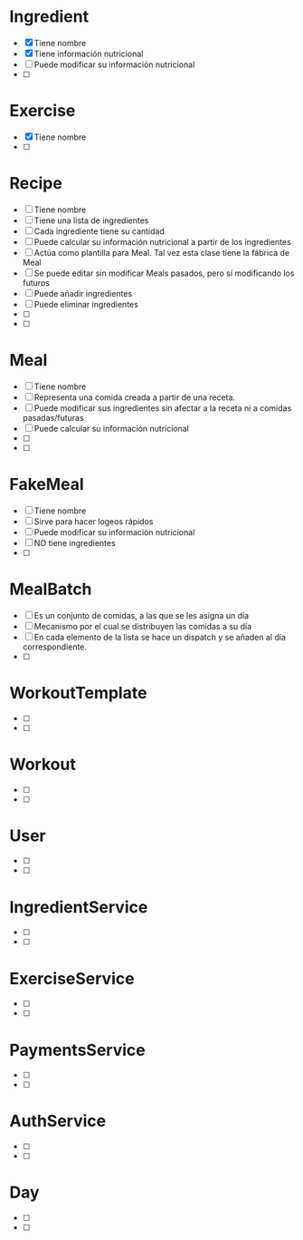 # Ingredient

- [x] Tiene nombre
- [x] Tiene información nutricional
- [ ] Puede modificar su información nutricional
- [ ]

# Exercise

- [x] Tiene nombre
- [ ]

# Recipe

- [ ] Tiene nombre
- [ ] Tiene una lista de ingredientes
- [ ] Cada ingrediente tiene su cantidad
- [ ] Puede calcular su información nutricional a partir de los ingredientes
- [ ] Actúa como plantilla para Meal. Tal vez esta clase tiene la fábrica de Meal
- [ ] Se puede editar sin modificar Meals pasados, pero sí modificando los futuros
- [ ] Puede añadir ingredientes
- [ ] Puede eliminar ingredientes
- [ ]
- [ ]

# Meal

- [ ] Tiene nombre
- [ ] Representa una comida creada a partir de una receta.
- [ ] Puede modificar sus ingredientes sin afectar a la receta ni a comidas pasadas/futuras
- [ ] Puede calcular su información nutricional
- [ ]
- [ ]

# FakeMeal

- [ ] Tiene nombre
- [ ] Sirve para hacer logeos rápidos
- [ ] Puede modificar su información nutricional
- [ ] NO tiene ingredientes
- [ ]

# MealBatch

- [ ] Es un conjunto de comidas, a las que se les asigna un día
- [ ] Mecanismo por el cual se distribuyen las comidas a su día
- [ ] En cada elemento de la lista se hace un dispatch y se añaden al día correspondiente.
- [ ]

# WorkoutTemplate

- [ ]
- [ ]

# Workout

- [ ]
- [ ]

# User

- [ ]
- [ ]

# IngredientService

- [ ]
- [ ]

# ExerciseService

- [ ]
- [ ]

# PaymentsService

- [ ]
- [ ]

# AuthService

- [ ]
- [ ]

# Day

- [ ]
- [ ]
